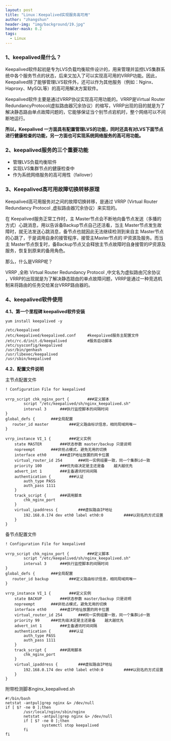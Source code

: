 ```yaml
---
layout: post
title: "Linux：Keepalived实现服务高可用"
author: "zhangshun"
header-img: "img/background/19.jpg"
header-mask: 0.2
tags:
  - Linux
---
```


### 1、keepalived是什么？
Keepalived软件起初是专为LVS负载均衡软件设计的，用来管理并监控LVS集群系统中各个服务节点的状态，后来又加入了可以实现高可用的VRRP功能。因此，Keepalived除了能够管理LVS软件外，还可以作为其他服务（例如：Nginx、Haproxy、MySQL等）的高可用解决方案软件。

Keepalived软件主要是通过VRRP协议实现高可用功能的。VRRP是Virtual Router RedundancyProtocol(虚拟路由器冗余协议）的缩写，VRRP出现的目的就是为了解决静态路由单点故障问题的，它能够保证当个别节点宕机时，整个网络可以不间断地运行。

**所以，Keepalived 一方面具有配置管理LVS的功能，同时还具有对LVS下面节点进行健康检查的功能，另一方面也可实现系统网络服务的高可用功能。**

### 2、keepalived服务的三个重要功能

- 管理LVS负载均衡软件
- 实现LVS集群节点的健康检查中
- 作为系统网络服务的高可用性（failover）

### 3、Keepalived高可用故障切换转移原理

Keepalived高可用服务对之间的故障切换转移，是通过 VRRP (Virtual Router Redundancy Protocol ,虚拟路由器冗余协议）来实现的。

在 Keepalived服务正常工作时，主 Master节点会不断地向备节点发送（多播的方式）心跳消息，用以告诉备Backup节点自己还活看，当主 Master节点发生故障时，就无法发送心跳消息，备节点也就因此无法继续检测到来自主 Master节点的心跳了，于是调用自身的接管程序，接管主Master节点的 IP资源及服务。而当主 Master节点恢复时，备Backup节点又会释放主节点故障时自身接管的IP资源及服务，恢复到原来的备用角色。

那么，什么是VRRP呢？

VRRP ,全称 Virtual Router Redundancy Protocol ,中文名为虚拟路由冗余协议 ，VRRP的出现就是为了解决静态踣甶的单点故障问题，VRRP是通过一种竞选机制来将路由的任务交给某台VRRP路由器的。

### 4、keepalived软件使用

**4.1、第一个里程碑 keepalived软件安装**

`yum install keepalived -y`

```
/etc/keepalived
/etc/keepalived/keepalived.conf     #keepalived服务主配置文件
/etc/rc.d/init.d/keepalived         #服务启动脚本
/etc/sysconfig/keepalived
/usr/bin/genhash
/usr/libexec/keepalived
/usr/sbin/keepalived
```
**4.2、配置文件说明**

主节点配置文件
```
! Configuration File for keepalived

vrrp_script chk_nginx_port {		###定义脚本
        script "/etc/keepalived/sh/nginx_keepalived.sh"
        interval 3		###执行监控脚本的间隔时间
}
global_defs {		###全局配置
   router_id master			###定义路由标识信息，相同局域网唯一
}

vrrp_instance VI_1 {		###定义实例
    state MASTER		###状态参数 master/backup 只是说明
    nopreempt		###非抢占模式，避免无用的切换
    interface eth0		###虚IP地址放置的网卡位置
    virtual_router_id 254		###同一实例组要一致，同一个集群id一致
    priority 100		###优先级决定是主还是备    越大越优先
    advert_int 1		###主备通讯时间间隔
    authentication {		###认证
        auth_type PASS
        auth_pass 1111
    }
    track_script {		###调用脚本
        chk_nginx_port
    }
    virtual_ipaddress {			###虚拟路由IP地址
        192.168.0.174 dev eth0 label eth0:0			####以别名的方式设置
    }
}
```
备节点配置文件
```
! Configuration File for keepalived

vrrp_script chk_nginx_port {		###定义脚本
        script "/etc/keepalived/sh/nginx_keepalived.sh"
        interval 3		###执行监控脚本的间隔时间
}
global_defs {		###全局配置
   router_id backup			###定义路由标识信息，相同局域网唯一
}

vrrp_instance VI_1 {		###定义实例
    state BACKUP		###状态参数 master/backup 只是说明
    nopreempt		###非抢占模式，避免无用的切换
    interface eth0		###虚IP地址放置的网卡位置
    virtual_router_id 254		###同一实例组要一致，同一个集群id一致
    priority 99		###优先级决定是主还是备    越大越优先
    advert_int 1		###主备通讯时间间隔
    authentication {		###认证
        auth_type PASS
        auth_pass 1111
    }
    track_script {		###调用脚本
        chk_nginx_port
    }
    virtual_ipaddress {			###虚拟路由IP地址
        192.168.0.174 dev eth0 label eth0:0			####以别名的方式设置
    }
}
```

附带检测脚本nginx_keepalived.sh
```
#!/bin/bash
netstat -antpul|grep nginx &> /dev/null
if [ $? -ne 0 ];then
        /usr/local/nginx/sbin/nginx
        netstat -antpul|grep nginx &> /dev/null
        if [ $? -ne 0 ];then
                systemctl stop keepalived
        fi
fi
```

